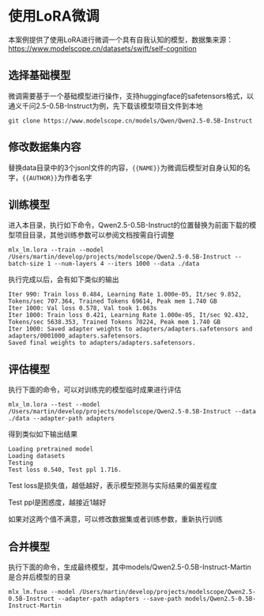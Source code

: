 # 使用LoRA微调

本案例提供了使用LoRA进行微调一个具有自我认知的模型，数据集来源：https://www.modelscope.cn/datasets/swift/self-cognition

## 选择基础模型

微调需要基于一个基础模型进行操作，支持huggingface的safetensors格式，以通义千问2.5-0.5B-Instruct为例，先下载该模型项目文件到本地

```shell
git clone https://www.modelscope.cn/models/Qwen/Qwen2.5-0.5B-Instruct
```

## 修改数据集内容

替换data目录中的3个jsonl文件的内容，`{{NAME}}`为微调后模型对自身认知的名字，`{{AUTHOR}}`为作者名字

## 训练模型

进入本目录，执行如下命令，Qwen2.5-0.5B-Instruct的位置替换为前面下载的模型项目目录，其他训练参数可以参阅文档按需自行调整

```shell
mlx_lm.lora --train --model /Users/martin/develop/projects/modelscope/Qwen2.5-0.5B-Instruct --batch-size 1 --num-layers 4 --iters 1000 --data ./data
```

执行完成以后，会有如下类似的输出

```
Iter 990: Train loss 0.484, Learning Rate 1.000e-05, It/sec 9.852, Tokens/sec 707.364, Trained Tokens 69614, Peak mem 1.740 GB
Iter 1000: Val loss 0.578, Val took 1.063s
Iter 1000: Train loss 0.421, Learning Rate 1.000e-05, It/sec 92.432, Tokens/sec 5638.353, Trained Tokens 70224, Peak mem 1.740 GB
Iter 1000: Saved adapter weights to adapters/adapters.safetensors and adapters/0001000_adapters.safetensors.
Saved final weights to adapters/adapters.safetensors.
```

## 评估模型

执行下面的命令，可以对训练完的模型临时成果进行评估

```shell
mlx_lm.lora --test --model /Users/martin/develop/projects/modelscope/Qwen2.5-0.5B-Instruct --data ./data --adapter-path adapters 
```

得到类似如下输出结果

```
Loading pretrained model
Loading datasets
Testing
Test loss 0.540, Test ppl 1.716.
```

Test loss是损失值，越低越好，表示模型预测与实际结果的偏差程度

Test ppl是困惑度，越接近1越好

如果对这两个值不满意，可以修改数据集或者训练参数，重新执行训练

## 合并模型

执行下面的命令，生成最终模型，其中models/Qwen2.5-0.5B-Instruct-Martin是合并后模型的目录

```shell
mlx_lm.fuse --model /Users/martin/develop/projects/modelscope/Qwen2.5-0.5B-Instruct --adapter-path adapters --save-path models/Qwen2.5-0.5B-Instruct-Martin
```
